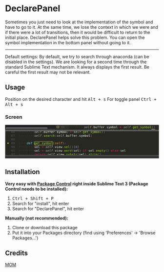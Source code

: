 DeclarePanel
=============

Sometimes you just need to look at the implementation of the symbol and have to go to it.
At the same time, we lose the context in which we were and if there were a lot of transitions,
then it would be difficult to return to the initial place. DeclarePanel helps solve this problem.
You can open the symbol implementation in the bottom panel without going to it.

----

Default settings:
By default, we try to search through anaconda (can be disabled in the settings).
We are looking for a second time through the standard Sublime Text mechanism.
It always displays the first result.
Be careful the first result may not be relevant.

Usage
-----

Position on the desired character and hit <kbd>Alt + s</kbd>
For toggle panel <kbd>Ctrl + Alt + s</kbd>
### Screen
![DeclarePanel](https://raw.githubusercontent.com/mom1/DeclarePanel/master/img/declare_panel.jpg)


Installation
------------

**Very easy with [Package Control](http://wbond.net/sublime_packages/package_control) right inside Sublime Text 3 (Package Control needs to be installed):**

1.  <kbd>Ctrl + Shift + P</kbd>
2.  Search for "install", hit enter
3.  Search for "DeclarePanel", hit enter

**Manually (not recommended):**

1.  Clone or download this package
2.  Put it into your Packages directory (find using 'Preferences' -> 'Browse Packages...')

Credits
-----
[MOM](https://github.com/mom1)
